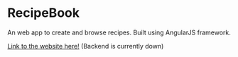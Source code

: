 # RecipeBook

An web app to create and browse recipes.
Built using AngularJS framework.

[Link to the website here!](https://sukhpreet-s.github.io/recipe-book/) (Backend is currently down)
